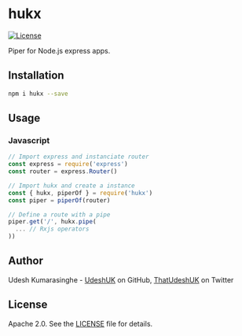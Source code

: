 # hukx

[![License](https://img.shields.io/badge/License-Apache%202.0-blue.svg)](https://opensource.org/licenses/Apache-2.0)

Piper for Node.js express apps.

## Installation 
```sh
npm i hukx --save
```

## Usage
### Javascript
```javascript
// Import express and instanciate router
const express = require('express')
const router = express.Router()

// Import hukx and create a instance
const { hukx, piperOf } = require('hukx')
const piper = piperOf(router)

// Define a route with a pipe
piper.get('/', hukx.pipe(
  ... // Rxjs operators
))
```

## Author
Udesh Kumarasinghe - [UdeshUK][1] on GitHub, [ThatUdeshUK][2] on Twitter

## License
Apache 2.0. See the [LICENSE][3] file for details.

[1]: https://github.com/UdeshUK
[2]: https://twitter.com/ThatUdeshUK
[3]: https://github.com/UdeshUK/huk/blob/master/LICENSE.txt
